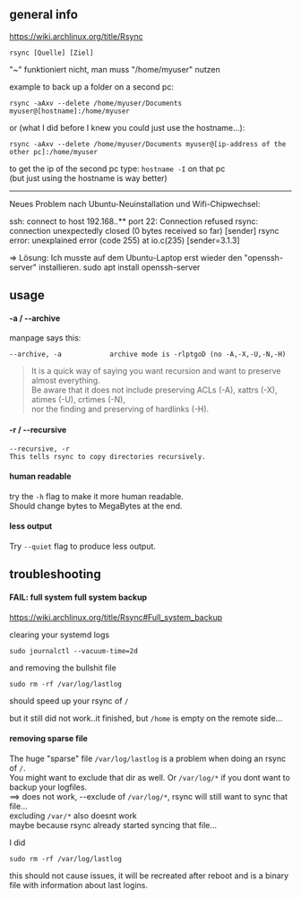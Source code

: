 ## general info

https://wiki.archlinux.org/title/Rsync

```
rsync [Quelle] [Ziel]
```

"~" funktioniert nicht, man muss "/home/myuser" nutzen

example to back up a folder on a second pc:
```
rsync -aAxv --delete /home/myuser/Documents myuser@[hostname]:/home/myuser
```
or (what I did before I knew you could just use the hostname...):
```
rsync -aAxv --delete /home/myuser/Documents myuser@[ip-address of the other pc]:/home/myuser
```
to get the ip of the second pc type: `hostname -I` on that pc\
(but just using the hostname is way better)

***

Neues Problem nach Ubuntu-Neuinstallation und Wifi-Chipwechsel:

ssh: connect to host 192.168.*.*** port 22: Connection refused
rsync: connection unexpectedly closed (0 bytes received so far) [sender]
rsync error: unexplained error (code 255) at io.c(235) [sender=3.1.3]

=> Lösung: Ich musste auf dem Ubuntu-Laptop erst wieder den "openssh-server" installieren.
sudo apt install openssh-server

## usage

#### -a / --archive

manpage says this:
```
--archive, -a            archive mode is -rlptgoD (no -A,-X,-U,-N,-H)
```

> It is a quick way of saying you want recursion and want to preserve almost everything.\
Be aware that it does not include preserving ACLs (-A), xattrs (-X), atimes (-U), crtimes (-N),\
nor the finding and preserving of hardlinks (-H).

#### -r / --recursive

```
--recursive, -r
This tells rsync to copy directories recursively.
```

#### human readable

try the `-h` flag to make it more human readable.\
Should change bytes to MegaBytes at the end.

#### less output

Try `--quiet` flag to produce less output.

## troubleshooting

#### FAIL: full system full system backup

https://wiki.archlinux.org/title/Rsync#Full_system_backup

clearing your systemd logs
```
sudo journalctl --vacuum-time=2d
```
and removing the bullshit file
```
sudo rm -rf /var/log/lastlog
```
should speed up your rsync of `/`

but it still did not work..it finished, but `/home` is empty on the remote side...


#### removing sparse file

The huge "sparse" file `/var/log/lastlog` is a problem when doing an rsync of `/`.\
You might want to exclude that dir as well. Or `/var/log/*` if you dont want to backup your logfiles.\
==> does not work, --exclude of `/var/log/*`, rsync will still want to sync that file...\
excluding `/var/*` also doesnt work\
maybe because rsync already started syncing that file...

I did
```
sudo rm -rf /var/log/lastlog
```
this should not cause issues, it will be recreated after reboot and is a binary file with information about last logins.


